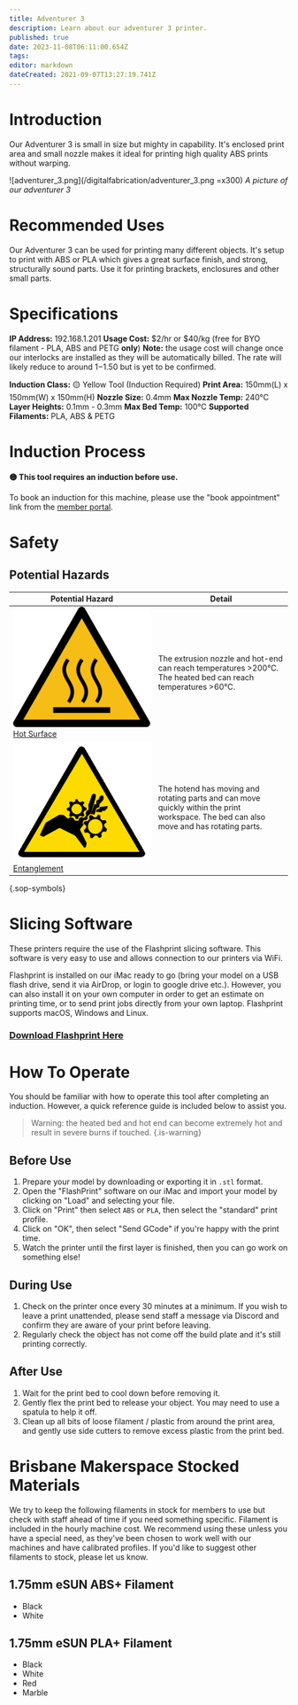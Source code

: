 ```yaml
---
title: Adventurer 3
description: Learn about our adventurer 3 printer.
published: true
date: 2023-11-08T06:11:00.654Z
tags: 
editor: markdown
dateCreated: 2021-09-07T13:27:19.741Z
---
```


# Introduction
Our Adventurer 3 is small in size but mighty in capability. It's enclosed print area and small nozzle makes it ideal for printing high quality ABS prints without warping.

![adventurer_3.png](/digitalfabrication/adventurer_3.png =x300)
*A picture of our adventurer 3*

# Recommended Uses
Our Adventurer 3 can be used for printing many different objects. It's setup to print with ABS or PLA which gives a great surface finish, and strong, structurally sound parts. Use it for printing brackets, enclosures and other small parts.

# Specifications
**IP Address:** 192.168.1.201
**Usage Cost:** $2/hr or $40/kg (free for BYO filament - PLA, ABS and PETG **only**)
**Note:** the usage cost will change once our interlocks are installed as they will be automatically billed. The rate will likely reduce to around $1-$1.50 but is yet to be confirmed.

**Induction Class:** 🟡 Yellow Tool (Induction Required)
**Print Area:** 150mm(L) x 150mm(W) x 150mm(H)
**Nozzle Size:** 0.4mm
**Max Nozzle Temp:** 240°C
**Layer Heights:** 0.1mm - 0.3mm
**Max Bed Temp:** 100°C
**Supported Filaments:** PLA, ABS & PETG

# Induction Process
**🟡 This tool requires an induction before use.**

To book an induction for this machine, please use the "book appointment" link from the [member portal](https://portal.brisbanemaker.space).

# Safety

## Potential Hazards

|Potential Hazard|Detail|
|--|--|
|[![hot-surface.svg](/sops/warning-icons/hot-surface.svg)<div>Hot Surface</div>](#)|The extrusion nozzle and hot-end can reach temperatures >200℃. The heated bed can reach temperatures >60℃.|
|[![entanglement.png](/sops/warning-icons/entanglement.png)<div>Entanglement</div>](#)|The hotend has moving and rotating parts and can move quickly within the print workspace. The bed can also move and has rotating parts.|
{.sop-symbols}

# Slicing Software
These printers require the use of the Flashprint slicing software. This software is very easy to use and allows connection to our printers via WiFi.

Flashprint is installed on our iMac ready to go (bring your model on a USB flash drive, send it via AirDrop, or login to google drive etc.). However, you can also install it on your own computer in order to get an estimate on printing time, or to send print jobs directly from your own laptop. Flashprint supports macOS, Windows and Linux.

### [Download Flashprint Here](https://www.flashforge.com/download-center/63)

# How To Operate
You should be familiar with how to operate this tool after completing an induction. However, a quick reference guide is included below to assist you.

> Warning: the heated bed and hot end can become extremely hot and result in severe burns if touched.
{.is-warning}

## Before Use
1. Prepare your model by downloading or exporting it in `.stl` format.
2. Open the "FlashPrint" software on our iMac and import your model by clicking on "Load" and selecting your file.
3. Click on "Print" then select `ABS` or `PLA`, then select the "standard" print profile.
4. Click on "OK", then select "Send GCode" if you're happy with the print time.
5. Watch the printer until the first layer is finished, then you can go work on something else!

## During Use
1. Check on the printer once every 30 minutes at a minimum. If you wish to leave a print unattended, please send staff a message via Discord and confirm they are aware of your print before leaving.
2. Regularly check the object has not come off the build plate and it's still printing correctly.

## After Use
1. Wait for the print bed to cool down before removing it.
2. Gently flex the print bed to release your object. You may need to use a spatula to help it off.
3. Clean up all bits of loose filament / plastic from around the print area, and gently use side cutters to remove excess plastic from the print bed.

# Brisbane Makerspace Stocked Materials
We try to keep the following filaments in stock for members to use but check with staff ahead of time if you need something specific. Filament is included in the hourly machine cost. We recommend using these unless you have a special need, as they've been chosen to work well with our machines and have calibrated profiles. If you'd like to suggest other filaments to stock, please let us know.

## 1.75mm eSUN ABS+ Filament
* Black
* White

## 1.75mm eSUN PLA+ Filament
* Black
* White
* Red
* Marble